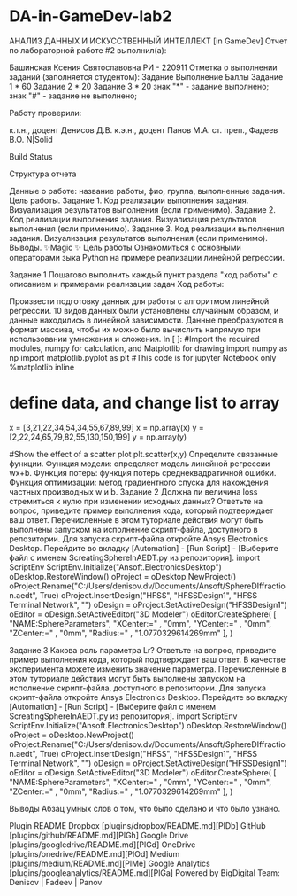 # DA-in-GameDev-lab2
АНАЛИЗ ДАННЫХ И ИСКУССТВЕННЫЙ ИНТЕЛЛЕКТ [in GameDev]
Отчет по лабораторной работе #2 выполнил(а):

Башинская Ксения Святославовна
РИ - 220911 Отметка о выполнении заданий (заполняется студентом):
Задание	Выполнение	Баллы
Задание 1	*	60
Задание 2	*	20
Задание 3	*	20
знак "*" - задание выполнено; знак "#" - задание не выполнено;

Работу проверили:

к.т.н., доцент Денисов Д.В.
к.э.н., доцент Панов М.А.
ст. преп., Фадеев В.О.
N|Solid

Build Status

Структура отчета

Данные о работе: название работы, фио, группа, выполненные задания.
Цель работы.
Задание 1.
Код реализации выполнения задания. Визуализация результатов выполнения (если применимо).
Задание 2.
Код реализации выполнения задания. Визуализация результатов выполнения (если применимо).
Задание 3.
Код реализации выполнения задания. Визуализация результатов выполнения (если применимо).
Выводы.
✨Magic ✨
Цель работы
Ознакомиться с основными операторами зыка Python на примере реализации линейной регрессии.

Задание 1
Пошагово выполнить каждый пункт раздела "ход работы" с описанием и примерами реализации задач
Ход работы:

Произвести подготовку данных для работы с алгоритмом линейной регрессии. 10 видов данных были установлены случайным образом, и данные находились в линейной зависимости. Данные преобразуются в формат массива, чтобы их можно было вычислить напрямую при использовании умножения и сложения.
In [ ]:
#Import the required modules, numpy for calculation, and Matplotlib for drawing
import numpy as np
import matplotlib.pyplot as plt
#This code is for jupyter Notebook only
%matplotlib inline

# define data, and change list to array
x = [3,21,22,34,54,34,55,67,89,99]
x = np.array(x)
y = [2,22,24,65,79,82,55,130,150,199]
y = np.array(y)

#Show the effect of a scatter plot
plt.scatter(x,y)
Определите связанные функции. Функция модели: определяет модель линейной регрессии wx+b. Функция потерь: функция потерь среднеквадратичной ошибки. Функция оптимизации: метод градиентного спуска для нахождения частных производных w и b.
Задание 2
Должна ли величина loss стремиться к нулю при изменении исходных данных? Ответьте на вопрос, приведите пример выполнения кода, который подтверждает ваш ответ.
Перечисленные в этом туториале действия могут быть выполнены запуском на исполнение скрипт-файла, доступного в репозитории.
Для запуска скрипт-файла откройте Ansys Electronics Desktop. Перейдите во вкладку [Automation] - [Run Script] - [Выберите файл с именем ScreatingSphereInAEDT.py из репозитория].
import ScriptEnv
ScriptEnv.Initialize("Ansoft.ElectronicsDesktop")
oDesktop.RestoreWindow()
oProject = oDesktop.NewProject()
oProject.Rename("C:/Users/denisov.dv/Documents/Ansoft/SphereDIffraction.aedt", True)
oProject.InsertDesign("HFSS", "HFSSDesign1", "HFSS Terminal Network", "")
oDesign = oProject.SetActiveDesign("HFSSDesign1")
oEditor = oDesign.SetActiveEditor("3D Modeler")
oEditor.CreateSphere(
	[
		"NAME:SphereParameters",
		"XCenter:="		, "0mm",
		"YCenter:="		, "0mm",
		"ZCenter:="		, "0mm",
		"Radius:="		, "1.0770329614269mm"
	], 
)

Задание 3
Какова роль параметра Lr? Ответьте на вопрос, приведите пример выполнения кода, который подтверждает ваш ответ. В качестве эксперимента можете изменить значение параметра.
Перечисленные в этом туториале действия могут быть выполнены запуском на исполнение скрипт-файла, доступного в репозитории.
Для запуска скрипт-файла откройте Ansys Electronics Desktop. Перейдите во вкладку [Automation] - [Run Script] - [Выберите файл с именем ScreatingSphereInAEDT.py из репозитория].
import ScriptEnv
ScriptEnv.Initialize("Ansoft.ElectronicsDesktop")
oDesktop.RestoreWindow()
oProject = oDesktop.NewProject()
oProject.Rename("C:/Users/denisov.dv/Documents/Ansoft/SphereDIffraction.aedt", True)
oProject.InsertDesign("HFSS", "HFSSDesign1", "HFSS Terminal Network", "")
oDesign = oProject.SetActiveDesign("HFSSDesign1")
oEditor = oDesign.SetActiveEditor("3D Modeler")
oEditor.CreateSphere(
	[
		"NAME:SphereParameters",
		"XCenter:="		, "0mm",
		"YCenter:="		, "0mm",
		"ZCenter:="		, "0mm",
		"Radius:="		, "1.0770329614269mm"
	], 
)

Выводы
Абзац умных слов о том, что было сделано и что было узнано.

Plugin	README
Dropbox	[plugins/dropbox/README.md][PlDb]
GitHub	[plugins/github/README.md][PlGh]
Google Drive	[plugins/googledrive/README.md][PlGd]
OneDrive	[plugins/onedrive/README.md][PlOd]
Medium	[plugins/medium/README.md][PlMe]
Google Analytics	[plugins/googleanalytics/README.md][PlGa]
Powered by
BigDigital Team: Denisov | Fadeev | Panov
